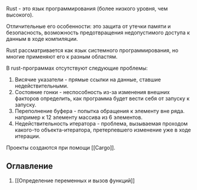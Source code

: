 Rust - это язык программирования (более низкого уровня, чем высокого).

Отличительные его особенности: это защита от утечки памяти и безопасность, возможность предотвращения недопустимого доступа к данным в ходе компиляции.

Rust рассматривается как язык системного программирования, но многие применяют его к разным областям.

В rust-программах отсутствуют следующие проблемы:

1. Висячие указатели - прямые ссылки на данные, ставшие недействительными.
2. Состояние гонки - неспособность из-за изменения внешних факторов определить, как программа будет вести себя от запуску к запуску.
3. Переполнение буфера - попытка обращения к элементу вне ряда. например к 12 элементу массива из 6 элементов.
4. Недействительность итератора - проблема, вызываемая проходом какого-то объекта-итератора, претерпевшего изменение уже в ходе итерации.

 Проекты создаются при помощи [[Cargo]].

## Оглавление

1. [[Определение переменных и вызов функций]]